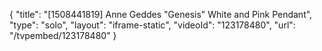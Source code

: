 {
    "title": "[1508441819] Anne Geddes \"Genesis\" White and Pink Pendant",
    "type": "solo",
    "layout": "iframe-static",
    "videoId": "123178480",
    "url": "\/tvpembed\/123178480"
}